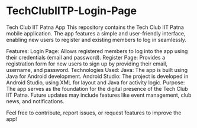 # TechClubIITP-Login-Page

Tech Club IIT Patna App
This repository contains the Tech Club IIT Patna mobile application. The app features a simple and user-friendly interface, enabling new users to register and existing members to log in seamlessly.

Features:
Login Page: Allows registered members to log into the app using their credentials (email and password).
Register Page: Provides a registration form for new users to sign up by providing their email, username, and password.
Technologies Used:
Java: The app is built using Java for Android development.
Android Studio: The project is developed in Android Studio, using XML for layout and Java for activity logic.
Purpose:
The app serves as the foundation for the digital presence of the Tech Club IIT Patna. Future updates may include features like event management, club news, and notifications.

Feel free to contribute, report issues, or request features to improve the app!

